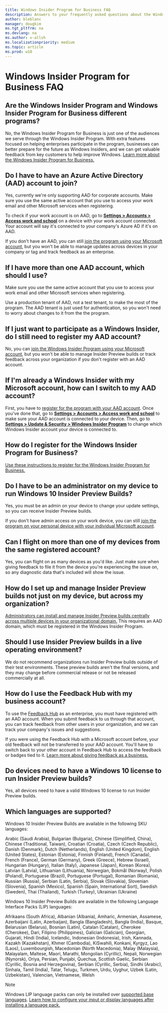 ```yaml
---
title: Windows Insider Program for Business FAQ
description: Answers to your frequently asked questions about the Windows Insider Program for Business
author: bleblanc
manager: dougkim
ms.tgt_pltfrm: na
ms.devlang: na
ms.author: v-allsh
ms.localizationpriority: medium
ms.topic: article
ms.prod: w10
---
```


# Windows Insider Program for Business FAQ

## Are the Windows Insider Program and Windows Insider Program for Business different programs?

No, the Windows Insider Program for Business is just one of the audiences we serve through the Windows Insider Program. With extra features focused on helping enterprises participate in the program, businesses can better prepare for the future as Windows Insiders, and we can get valuable feedback from key customers to help improve Windows. [Learn more about the Windows Insider Program for Business.](https://insider.windows.com/for-business) 

## Do I have to have an Azure Active Directory (AAD) account to join?

Yes, currently we're only supporting AAD for corporate accounts. Make sure you use the same active account that you use to access your work email and other Microsoft services when registering.

To check if your work account is on AAD, go to **[Settings > Accounts > Access work and school](https://aka.ms/WorkAccountSettings)** on a device with your work account connected. Your account will say it's connected to your company's Azure AD if it's on AAD.

If you don't have an AAD, you can still [join the program using your Microsoft account](https://docs.microsoft.com/windows-insider/at-home/get-started), but you won't be able to manage updates across devices in your company or tag and track feedback as an enterprise.

## If I have more than one AAD account, which should I use?

Make sure you use the same active account that you use to access your work email and other Microsoft services when registering.

Use a production tenant of AAD, not a test tenant, to make the most of the program. The AAD tenant is just used for authentication, so you won't need to worry about changes to it from the the program.

## If I just want to participate as a Windows Insider, do I still need to register my AAD account?

No, you can [join the Windows Insider Program using your Microsoft account](https://docs.microsoft.com/windows-insider/at-home/get-started), but you won't be able to manage Insider Preview builds or track feedback across your organization if you don't register with an AAD account.

## If I'm already a Windows Insider with my Microsoft account, how can I switch to my AAD account?

First, you have to [register for the program with your AAD account](https://docs.microsoft.com/windows-insider/at-work-pro/wip-4-biz-register). Once you've done that, go to **[Settings > Accounts > Access work and school](https://aka.ms/WorkAccountSettings)** to make sure your AAD account is connected to your device. Then, go to **[Settings > Update & Security > Windows Insider Program](https://aka.ms/WIPSettings)** to change which Windows Insider account your device is connected to.

## How do I register for the Windows Insider Program for Business?

[Use these instructions to register for the Windows Insider Program for Business.](https://docs.microsoft.com/windows-insider/at-work-pro/wip-4-biz-register)

## Do I have to be an administrator on my device to run Windows 10 Insider Preview Builds?

Yes, you must be an admin on your device to change your update settings, so you can receive Insider Preview builds.

If you don't have admin access on your work device, you can still [join the program on your personal device with your individual Microsoft account](https://docs.microsoft.com/windows-insider/at-home/get-started).

## Can I flight on more than one of my devices from the same registered account?

Yes, you can flight on as many devices as you'd like. Just make sure when giving feedback to file it from the device you're experiencing the issue on, so any diagnostic data that's included will show the issue.

## How do I set up and manage Insider Preview builds not just on my device, but across my organization?

[Administrators can install and manage Insider Preview builds centrally across multiple devices in your organizational domain.](https://docs.microsoft.com/windows-insider/at-work-pro/wip-4-biz-manage) This requires an AAD domain, which must be registered in the Windows Insider Program.

## Should I use Insider Preview builds in a live operating environment?

We do not recommend organizations run Insider Preview builds outside of their test environments. These preview builds aren't the final versions, and they may change before commercial release or not be released commercially at all. 

## How do I use the Feedback Hub with my business account?

To use the [Feedback Hub](http://aka.ms/WIPFeedbackHub) as an enterprise, you must have registered with an AAD account. When you submit feedback to us through that account, you can track feedback from other users in your organization, and we can track your company's issues and suggestions.

If you were using the Feedback Hub with a Microsoft account before, your old feedback will not be transferred to your AAD account. You'll have to switch back to your other account in Feedback Hub to access the feedback or badges tied to it. [Learn more about giving feedback as a business.](https://docs.microsoft.com/windows-insider/at-work-pro/wip-4-biz-feedback)

## Do devices need to have a Windows 10 license to run Insider Preview builds? 

Yes, all devices need to have a valid Windows 10 license to run Insider Preview builds.

## Which languages are supported?

Windows 10 Insider Preview Builds are available in the following SKU languages:

Arabic (Saudi Arabia), Bulgarian (Bulgaria), Chinese (Simplified, China), Chinese (Traditional, Taiwan), Croatian (Croatia), Czech (Czech Republic), Danish (Denmark), Dutch (Netherlands), English (United Kingdom), English (United States), Estonian (Estonia), Finnish (Finland), French (Canada), French (France), German (Germany), Greek (Greece), Hebrew (Israel), Hungarian (Hungary), Italian (Italy), Japanese (Japan), Korean (Korea), Latvian (Latvia), Lithuanian (Lithuania), Norwegian, Bokmål (Norway), Polish (Poland), Portuguese (Brazil), Portuguese (Portugal), Romanian (Romania), Russian (Russia), Serbian (Latin, Serbia), Slovak (Slovakia), Slovenian (Slovenia), Spanish (Mexico), Spanish (Spain, International Sort), Swedish (Sweden), Thai (Thailand), Turkish (Turkey), Ukrainian (Ukraine)

Windows 10 Insider Preview Builds are available in the following Language Interface Packs (LIP) languages:

Afrikaans (South Africa), Albanian (Albania), Amharic, Armenian, Assamese, Azerbaijani (Latin, Azerbaijan), Bangla (Bangladesh), Bangla (India), Basque, Belarusian (Belarus), Bosnian (Latin), Catalan (Catalan), Cherokee (Cherokee), Dari, Filipino (Philippines), Galician (Galician), Georgian, Gujarati, Hindi (India), Icelandic, Indonesian (Indonesia), Irish, Kannada, Kazakh (Kazakhstan), Khmer (Cambodia), KiSwahili, Konkani, Kyrgyz, Lao (Laos), Luxembourgish, Macedonian (North Macedonia), Malay (Malaysia), Malayalam, Maltese, Maori, Marathi, Mongolian (Cyrillic), Nepali, Norwegian (Nynorsk), Oriya, Persian, Punjabi, Quechua, Scottish Gaelic, Serbian (Cyrillic, Bosnia and Herzegovina), Serbian (Cyrillic, Serbia), Sindhi (Arabic), Sinhala, Tamil (India), Tatar, Telugu, Turkmen, Urdu, Uyghur, Uzbek (Latin, Uzbekistan), Valencian, Vietnamese, Welsh

> [!NOTE] 
> Windows LIP language packs can only be installed over [supported base languages](https://support.microsoft.com/help/14236). [Learn how to configure your input or display languages after installing a language pack.](https://support.microsoft.com/help/4027670/windows-10-add-and-switch-input-and-display-language-preferences)
